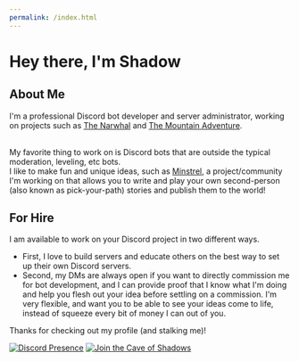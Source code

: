 ```yaml
---
permalink: /index.html
---
```


# Hey there, I'm Shadow

## About Me
I'm a professional Discord bot developer and server administrator, working on projects such as [The Narwhal](https://narwhal.cool) and [The Mountain Adventure](https://discord.gg/themountain).<br><br>

My favorite thing to work on is Discord bots that are outside the typical moderation, leveling, etc bots.<br>
I like to make fun and unique ideas, such as [Minstrel](), a project/community I'm working on that allows you to write and play your own second-person (also known as pick-your-path) stories and publish them to the world!<br>

## For Hire
I am available to work on your Discord project in two different ways. <br>
- First, I love to build servers and educate others on the best way to set up their own Discord servers.<br>
- Second, my DMs are always open if you want to directly commission me for bot development, and I can provide proof that I know what I'm doing and help you flesh out your idea before settling on a commission. I'm very flexible, and want you to be able to see your ideas come to life, instead of squeeze every bit of money I can out of you.<br>

Thanks for checking out my profile (and stalking me)!

<!-- ![GitHub followers](https://img.shields.io/github/followers/thewilloftheshadow?style=for-the-badge)] -->

[![Discord Presence](https://lanyard.cnrad.dev/api/439223656200273932)](https://discord.com/users/439223656200273932)
[![Join the Cave of Shadows](https://inv.wtf/widget/shadow)](https://inv.wtf/shadow)
